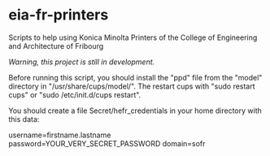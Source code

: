eia-fr-printers
===============

Scripts to help using Konica Minolta Printers of the College of
Engineering and Architecture of Fribourg

*Warning, this project is still in development.*

Before running this script, you should install the "ppd" file from
the "model" directory in "/usr/share/cups/model/". The restart cups
with "sudo restart cups" or "sudo /etc/init.d/cups restart".

You should create a file Secret/hefr_credentials in your home
directory with this data:

username=firstname.lastname
password=YOUR_VERY_SECRET_PASSWORD
domain=sofr

